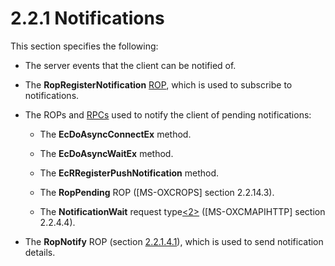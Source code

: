 <html dir="LTR" xmlns:mshelp="http://msdn.microsoft.com/mshelp" xmlns:ddue="http://ddue.schemas.microsoft.com/authoring/2003/5" xmlns:xlink="http://www.w3.org/1999/xlink" xmlns:tool="http://www.microsoft.com/tooltip">
    <head>
        <meta http-equiv="Content-Type" content="text/html; CHARSET=utf-8"></meta>
        <meta name="save" content="history"></meta>
        <title>2.2.1 Notifications</title>
        <xml>
            <mshelp:toctitle title="2.2.1 Notifications"></mshelp:toctitle>
            <mshelp:rltitle title="[MS-OXCNOTIF]: Notifications"></mshelp:rltitle>
            <mshelp:keyword index="A" term="4fef5f40-2d24-4915-b0a1-426f8b2ac4ba"></mshelp:keyword>
            <mshelp:attr name="DCSext.ContentType" value="open specification"></mshelp:attr>
            <mshelp:attr name="AssetID" value="4fef5f40-2d24-4915-b0a1-426f8b2ac4ba"></mshelp:attr>
            <mshelp:attr name="TopicType" value="kbRef"></mshelp:attr>
            <mshelp:attr name="DCSext.Title" value="[MS-OXCNOTIF]: Notifications" />
        </xml>
    </head>
    <body>
        <div id="header">
            <h1 class="heading">2.2.1 Notifications</h1>
        </div>
        <div id="mainSection">
            <div id="mainBody">
                <div id="allHistory" class="saveHistory"></div>
                <div id="sectionSection0" class="section" name="collapseableSection">
                    

<p>This section specifies the following:</p>

<ul><li><p><span><span> 
</span></span>The server events that the client can be notified of.</p>

</li><li><p><span><span> 
</span></span>The <b>RopRegisterNotification</b> <a href="04fcfcd9-a11c-47cd-aa0c-c10a4085d0c8.md#gt_3369fdd6-36f8-4a62-9cd7-2738ffb5048f">ROP</a>, which is used to
subscribe to notifications.</p>

</li><li><p><span><span> 
</span></span>The ROPs and <a href="04fcfcd9-a11c-47cd-aa0c-c10a4085d0c8.md#gt_8a7f6700-8311-45bc-af10-82e10accd331">RPCs</a>
used to notify the client of pending notifications:</p>

<ul><li><p><span><span>  </span></span>The
<b>EcDoAsyncConnectEx</b> method.</p>

</li><li><p><span><span>  </span></span>The
<b>EcDoAsyncWaitEx</b> method.</p>

</li><li><p><span><span>  </span></span>The
<b>EcRRegisterPushNotification</b> method.</p>

</li><li><p><span><span>  </span></span>The
<b>RopPending</b> ROP (<mshelp:link keywords="13af6911-27e5-4aa0-bb75-637b02d4f2ef" tabindex="0">[MS-OXCROPS]</mshelp:link>
section <mshelp:link keywords="c3fdb420-4c92-4b19-a894-f303c50f4a38" tabindex="0">2.2.14.3</mshelp:link>).</p>

</li><li><p><span><span>  </span></span>The
<b>NotificationWait</b> request type<a id="Appendix_A_Target_2"></a><a href="e58b7ae4-9c40-46e0-8844-3b9b2aba2d86.md#Appendix_A_2" aria-label="Product behavior note 2">&lt;2&gt;</a> (<mshelp:link keywords="d502edcf-0b22-42f2-8500-019f00d60245" tabindex="0">[MS-OXCMAPIHTTP]</mshelp:link>
section <mshelp:link keywords="bde898a3-a58e-4f64-8cc7-52bd2340d31b" tabindex="0">2.2.4.4</mshelp:link>).</p>

</li></ul></li><li><p><span><span> 
</span></span>The <b>RopNotify</b> ROP (section <a href="bb1003f9-ae9a-413f-8b28-5542144f8a11.md">2.2.1.4.1</a>), which is used
to send notification details.</p>

</li></ul>
                </div>
            </div>
        </div>
    </body>
</html>